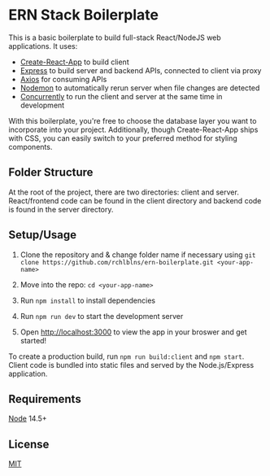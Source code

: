 # ERN Stack Boilerplate
This is a basic boilerplate to build full-stack React/NodeJS web applications. It uses:

* [Create-React-App](https://create-react-app.dev/) to build client 
* [Express](https://expressjs.com/) to build server and backend APIs, connected to client via proxy
* [Axios](https://github.com/axios/axios) for consuming APIs 
* [Nodemon](https://nodemon.io/) to automatically rerun server when file changes are detected
* [Concurrently](https://github.com/kimmobrunfeldt/concurrently#readme) to run the client and server at the same time in development
 
With this boilerplate, you're free to choose the database layer you want to incorporate into your project. Additionally, though Create-React-App ships with CSS, you can easily switch to your preferred method for styling components.

## Folder Structure
At the root of the project, there are two directories: client and server. React/frontend code can be found in the client directory and backend code is found in the server directory. 

## Setup/Usage
1. Clone the repository and & change folder name if necessary using `git clone https://github.com/rchlblns/ern-boilerplate.git <your-app-name>`

2. Move into the repo: `cd <your-app-name>`

3. Run `npm install` to install dependencies

4. Run `npm run dev` to start the development server

5. Open [http://localhost:3000](http://localhost:3000) to view the app in your broswer and get started!

To create a production build, run `npm run build:client` and `npm start`. Client code is bundled into static files and served by the Node.js/Express application.

## Requirements
[Node](https://nodejs.org/en/) 14.5+

## License
[MIT](./license.md)


